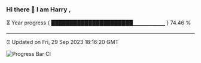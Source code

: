 ### Hi there 👋 I am Harry , 

⏳ Year progress { ██████████████████████▁▁▁▁▁▁▁▁ } 74.46 %

---

⏰ Updated on Fri, 29 Sep 2023 18:16:20 GMT

![Progress Bar CI](https://github.com/duykhang68/duykhang68/workflows/Progress%20Bar%20CI/badge.svg)
